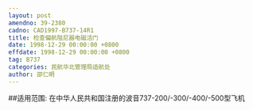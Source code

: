 ```yaml
---
layout: post
amendno: 39-2380
cadno: CAD1997-B737-14R1
title: 检查偏航阻尼器电磁活门
date: 1998-12-29 00:00:00 +0800
effdate: 1998-12-29 00:00:00 +0800
tag: B737
categories: 民航华北管理局适航处
author: 邵仁明
---
```


##适用范围:
在中华人民共和国注册的波音737-200/-300/-400/-500型飞机

